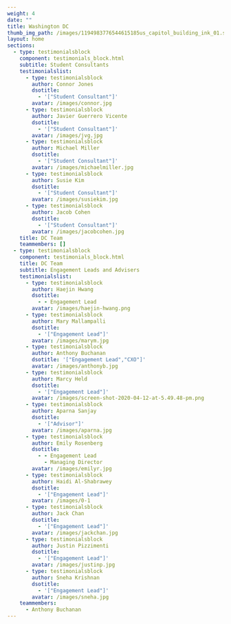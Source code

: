 ```yaml
---
weight: 4
date: ""
title: Washington DC
thumb_img_path: /images/1194983776544615185us_capitol_building_ink_01.svg.med.png
layout: home
sections:
  - type: testimonialsblock
    component: testimonials_block.html
    subtitle: Student Consultants
    testimonialslist:
      - type: testimonialsblock
        author: Connor Jones
        dsotitle:
          - '["Student Consultant"]'
        avatar: /images/connor.jpg
      - type: testimonialsblock
        author: Javier Guerrero Vicente
        dsotitle:
          - '["Student Consultant"]'
        avatar: /images/jvg.jpg
      - type: testimonialsblock
        author: Michael Miller
        dsotitle:
          - '["Student Consultant"]'
        avatar: /images/michaelmiller.jpg
      - type: testimonialsblock
        author: Susie Kim
        dsotitle:
          - '["Student Consultant"]'
        avatar: /images/susiekim.jpg
      - type: testimonialsblock
        author: Jacob Cohen
        dsotitle:
          - '["Student Consultant"]'
        avatar: /images/jacobcohen.jpg
    title: DC Team
    teammembers: []
  - type: testimonialsblock
    component: testimonials_block.html
    title: DC Team
    subtitle: Engagement Leads and Advisers
    testimonialslist:
      - type: testimonialsblock
        author: Haejin Hwang
        dsotitle:
          - - Engagement Lead
        avatar: /images/haejin-hwang.png
      - type: testimonialsblock
        author: Mary Mallampalli
        dsotitle:
          - '["Engagement Lead"]'
        avatar: /images/marym.jpg
      - type: testimonialsblock
        author: Anthony Buchanan
        dsotitle: '["Engagement Lead","CXO"]'
        avatar: /images/anthonyb.jpg
      - type: testimonialsblock
        author: Marcy Held
        dsotitle:
          - '["Engagement Lead"]'
        avatar: /images/screen-shot-2020-04-12-at-5.49.48-pm.png
      - type: testimonialsblock
        author: Aparna Sanjay
        dsotitle:
          - '["Advisor"]'
        avatar: /images/aparna.jpg
      - type: testimonialsblock
        author: Emily Rosenberg
        dsotitle:
          - - Engagement Lead
            - Managing Director
        avatar: /images/emilyr.jpg
      - type: testimonialsblock
        author: Haidi Al-Shabrawey
        dsotitle:
          - '["Engagement Lead"]'
        avatar: /images/0-1
      - type: testimonialsblock
        author: Jack Chan
        dsotitle:
          - '["Engagement Lead"]'
        avatar: /images/jackchan.jpg
      - type: testimonialsblock
        author: Justin Pizzimenti
        dsotitle:
          - '["Engagement Lead"]'
        avatar: /images/justinp.jpg
      - type: testimonialsblock
        author: Sneha Krishnan
        dsotitle:
          - '["Engagement Lead"]'
        avatar: /images/sneha.jpg
    teammembers:
      - Anthony Buchanan
---
```

